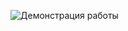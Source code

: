 ![Демонстрация работы](https://s.iimg.su/s/31/uSR79gVf6CkYPbqrctkLPDEj2WpACe9IIdtGEoDx.jpg=100x200)

